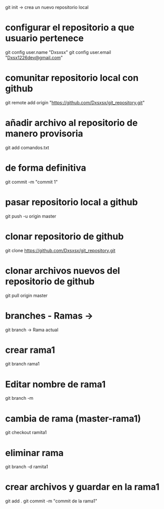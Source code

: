 git init -> crea un nuevo repositorio local

# configurar el repositorio a que usuario pertenece
git config user.name "Dxsxsx"
git config user.email "Dxsx1226dev@gmail.com"

# comunitar repositorio local con github
git remote add origin "https://github.com/Dxsxsx/git_repository.git"

# añadir archivo al repositorio de manero provisoria
git add comandos.txt

# de forma definitiva
git commit -m "commit 1"

# pasar repositorio local a github
git push -u origin master

# clonar repositorio de github
git clone https://github.com/Dxsxsx/git_repository.git

# clonar archivos nuevos del repositorio de github
git pull origin master

# branches - Ramas -> 
git branch -> Rama actual

# crear rama1
git branch rama1

# Editar nombre de rama1
git branch -m <nombreActual> <nombreNuevo>

# cambia de rama (master-rama1)
git checkout ramita1

# eliminar rama
git branch -d ramita1

# crear archivos y guardar en la rama1
git add .
git commit -m "commit de la rama1"